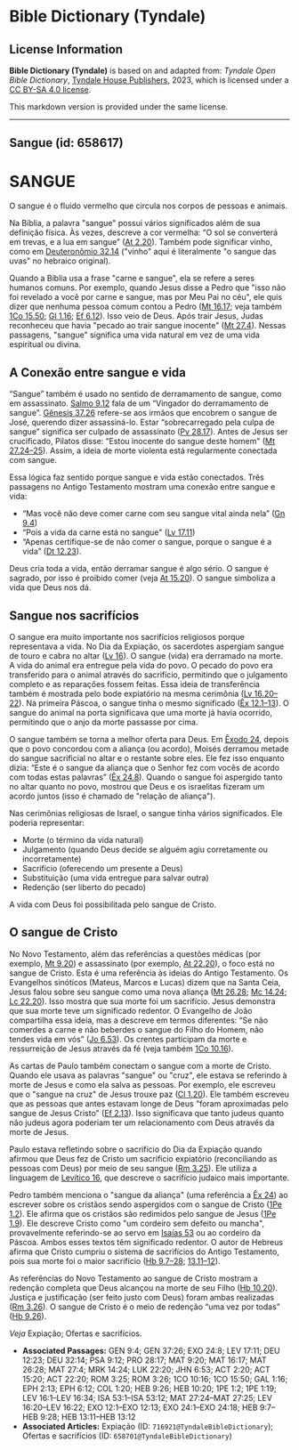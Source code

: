 # Bible Dictionary (Tyndale)

## License Information

**Bible Dictionary (Tyndale)** is based on and adapted from: _Tyndale Open Bible Dictionary_, [Tyndale House Publishers](https://tyndaleopenresources.com/), 2023, which is licensed under a [CC BY-SA 4.0 license](https://creativecommons.org/licenses/by-sa/4.0/legalcode.en).

This markdown version is provided under the same license.



--------------------------------

## Sangue (id: 658617)

SANGUE
======

O sangue é o fluido vermelho que circula nos corpos de pessoas e animais.

Na Bíblia, a palavra "sangue" possui vários significados além de sua definição física. Às vezes, descreve a cor vermelha: “O sol se converterá em trevas, e a lua em sangue” ([At 2\.20](https://ref.ly/Acts2:20)). Também pode significar vinho, como em [Deuteronômio 32\.14](https://ref.ly/Deut32:14) ("vinho" aqui é literalmente "o sangue das uvas" no hebraico original).

Quando a Bíblia usa a frase "carne e sangue", ela se refere a seres humanos comuns. Por exemplo, quando Jesus disse a Pedro que "isso não foi revelado a você por carne e sangue, mas por Meu Pai no céu", ele quis dizer que nenhuma pessoa comum contou a Pedro ([Mt 16\.17](https://ref.ly/Matt16:17); veja também [1Co 15\.50](https://ref.ly/1Cor15:50); [Gl 1\.16](https://ref.ly/Gal1:16); [Ef 6\.12](https://ref.ly/Eph6:12)). Isso veio de Deus. Após trair Jesus, Judas reconheceu que havia "pecado ao trair sangue inocente" ([Mt 27\.4](https://ref.ly/Matt27:4)). Nessas passagens, "sangue" significa uma vida natural em vez de uma vida espiritual ou divina.

A Conexão entre sangue e vida
-----------------------------

“Sangue” também é usado no sentido de derramamento de sangue, como em assassinato. [Salmo 9\.12](https://ref.ly/Ps9:12) fala de um “Vingador do derramamento de sangue”. [Gênesis 37\.26](https://ref.ly/Gen37:26) refere\-se aos irmãos que encobrem o sangue de José, querendo dizer assassiná\-lo. Estar “sobrecarregado pela culpa de sangue” significa ser culpado de assassinato ([Pv 28\.17](https://ref.ly/Prov28:17)). Antes de Jesus ser crucificado, Pilatos disse: “Estou inocente do sangue deste homem" ([Mt 27\.24–25](https://ref.ly/Matt27:24-Matt27:25)). Assim, a ideia de morte violenta está regularmente conectada com sangue.

Essa lógica faz sentido porque sangue e vida estão conectados. Três passagens no Antigo Testamento mostram uma conexão entre sangue e vida:

* “Mas você não deve comer carne com seu sangue vital ainda nela” ([Gn 9\.4](https://ref.ly/Gen9:4))
* “Pois a vida da carne está no sangue" ([Lv 17\.11](https://ref.ly/Lev17:11))
* “Apenas certifique\-se de não comer o sangue, porque o sangue é a vida” ([Dt 12\.23](https://ref.ly/Deut12:23)).

Deus cria toda a vida, então derramar sangue é algo sério. O sangue é sagrado, por isso é proibido comer (veja [At 15\.20](https://ref.ly/Acts15:20)). O sangue simboliza a vida que Deus nos dá.

Sangue nos sacrifícios
----------------------

O sangue era muito importante nos sacrifícios religiosos porque representava a vida. No Dia da Expiação, os sacerdotes aspergiam sangue de touro e cabra no altar ([Lv 16](https://ref.ly/Lev16:1-Lev16:34)). O sangue (vida) era derramado na morte. A vida do animal era entregue pela vida do povo. O pecado do povo era transferido para o animal através do sacrifício, permitindo que o julgamento completo e as reparações fossem feitas. Essa ideia de transferência também é mostrada pelo bode expiatório na mesma cerimônia ([Lv 16\.20–22](https://ref.ly/Lev16:20-Lev16:22)). Na primeira Páscoa, o sangue tinha o mesmo significado ([Êx 12\.1–13](https://ref.ly/Exod12:1-Exod12:13)). O sangue do animal na porta significava que uma morte já havia ocorrido, permitindo que o anjo da morte passasse por cima.

O sangue também se torna a melhor oferta para Deus. Em [Êxodo 24](https://ref.ly/Exod24:1-Exod24:18), depois que o povo concordou com a aliança (ou acordo), Moisés derramou metade do sangue sacrificial no altar e o restante sobre eles. Ele fez isso enquanto dizia: “Este é o sangue da aliança que o Senhor fez com vocês de acordo com todas estas palavras” ([Êx 24\.8](https://ref.ly/Exod24:8)). Quando o sangue foi aspergido tanto no altar quanto no povo, mostrou que Deus e os israelitas fizeram um acordo juntos (isso é chamado de "relação de aliança").

Nas cerimônias religiosas de Israel, o sangue tinha vários significados. Ele poderia representar:

* Morte (o término da vida natural)
* Julgamento (quando Deus decide se alguém agiu corretamente ou incorretamente)
* Sacrifício (oferecendo um presente a Deus)
* Substituição (uma vida entregue para salvar outra)
* Redenção (ser liberto do pecado)

A vida com Deus foi possibilitada pelo sangue de Cristo.

O sangue de Cristo
------------------

No Novo Testamento, além das referências a questões médicas (por exemplo, [Mt 9\.20](https://ref.ly/Matt9:20)) e assassinato (por exemplo, [At 22\.20](https://ref.ly/Acts22:20)), o foco está no sangue de Cristo. Esta é uma referência às ideias do Antigo Testamento. Os Evangelhos sinóticos (Mateus, Marcos e Lucas) dizem que na Santa Ceia, Jesus falou sobre seu sangue como uma nova aliança ([Mt 26\.28](https://ref.ly/Matt26:28); [Mc 14\.24](https://ref.ly/Mark14:24); [Lc 22\.20](https://ref.ly/Luke22:20)). Isso mostra que sua morte foi um sacrifício. Jesus demonstra que sua morte teve um significado redentor. O Evangelho de João compartilha essa ideia, mas a descreve em termos diferentes: “Se não comerdes a carne e não beberdes o sangue do Filho do Homem, não tendes vida em vós” ([Jo 6\.53](https://ref.ly/John6:53)). Os crentes participam da morte e ressurreição de Jesus através da fé (veja também [1Co 10\.16](https://ref.ly/1Cor10:16)).

As cartas de Paulo também conectam o sangue com a morte de Cristo. Quando ele usava as palavras "sangue" ou "cruz", ele estava se referindo à morte de Jesus e como ela salva as pessoas. Por exemplo, ele escreveu que o "sangue na cruz" de Jesus trouxe paz ([Cl 1\.20](https://ref.ly/Col1:20)). Ele também escreveu que as pessoas que antes estavam longe de Deus "foram aproximadas pelo sangue de Jesus Cristo" ([Ef 2\.13](https://ref.ly/Eph2:13)). Isso significava que tanto judeus quanto não judeus agora poderiam ter um relacionamento com Deus através da morte de Jesus.

Paulo estava refletindo sobre o sacrifício do Dia da Expiação quando afirmou que Deus fez de Cristo um sacrifício expiatório (reconciliando as pessoas com Deus) por meio de seu sangue ([Rm 3\.25](https://ref.ly/Rom3:25)). Ele utiliza a linguagem de [Levítico 16](https://ref.ly/Lev16:1-Lev16:34), que descreve o sacrifício judaico mais importante.

Pedro também menciona o "sangue da aliança" (uma referência a [Êx 24](https://ref.ly/Exod24:1-Exod24:18)) ao escrever sobre os cristãos sendo aspergidos com o sangue de Cristo ([1Pe 1\.2](https://ref.ly/1Pet1:2)). Ele afirma que os cristãos são redimidos pelo sangue de Jesus ([1Pe 1\.9](https://ref.ly/1Pet1:19)). Ele descreve Cristo como "um cordeiro sem defeito ou mancha", provavelmente referindo\-se ao servo em [Isaías 53](https://ref.ly/Isa53:1-Isa53:12) ou ao cordeiro da Páscoa. Ambos esses textos têm significado redentor. O autor de Hebreus afirma que Cristo cumpriu o sistema de sacrifícios do Antigo Testamento, pois sua morte foi o maior sacrifício ([Hb 9\.7–28](https://ref.ly/Heb9:7-Heb9:28); [13\.11–12](https://ref.ly/Heb13:11-Heb13:12)).

As referências do Novo Testamento ao sangue de Cristo mostram a redenção completa que Deus alcançou na morte de seu Filho ([Hb 10\.20](https://ref.ly/Heb10:20)). Justiça e justificação (ser feito justo com Deus) foram ambas realizadas ([Rm 3\.26](https://ref.ly/Rom3:26)). O sangue de Cristo é o meio de redenção “uma vez por todas” ([Hb 9\.26](https://ref.ly/Heb9:26)).

*Veja* Expiação; Ofertas e sacrifícios.

* **Associated Passages:** GEN 9:4; GEN 37:26; EXO 24:8; LEV 17:11; DEU 12:23; DEU 32:14; PSA 9:12; PRO 28:17; MAT 9:20; MAT 16:17; MAT 26:28; MAT 27:4; MRK 14:24; LUK 22:20; JHN 6:53; ACT 2:20; ACT 15:20; ACT 22:20; ROM 3:25; ROM 3:26; 1CO 10:16; 1CO 15:50; GAL 1:16; EPH 2:13; EPH 6:12; COL 1:20; HEB 9:26; HEB 10:20; 1PE 1:2; 1PE 1:19; LEV 16:1–LEV 16:34; ISA 53:1–ISA 53:12; MAT 27:24–MAT 27:25; LEV 16:20–LEV 16:22; EXO 12:1–EXO 12:13; EXO 24:1–EXO 24:18; HEB 9:7–HEB 9:28; HEB 13:11–HEB 13:12
* **Associated Articles:** Expiação (ID: `716921@TyndaleBibleDictionary`); Ofertas e sacrifícios (ID: `658701@TyndaleBibleDictionary`)

